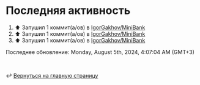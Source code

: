 # Последняя активность

<!--RECENT_ACTIVITY:start-->
1. ⬆️ Запушил 1 коммит(а/ов) в [IgorGakhov/MiniBank](https://github.com/IgorGakhov/MiniBank)<br>
2. ⬆️ Запушил 1 коммит(а/ов) в [IgorGakhov/MiniBank](https://github.com/IgorGakhov/MiniBank)<br>
3. ⬆️ Запушил 1 коммит(а/ов) в [IgorGakhov/MiniBank](https://github.com/IgorGakhov/MiniBank)<br>
<!--RECENT_ACTIVITY:end-->

<!--RECENT_ACTIVITY:last_update-->
Последнее обновление: Monday, August 5th, 2024, 4:07:04 AM (GMT+3)
<!--RECENT_ACTIVITY:last_update_end-->

<br>

↩️ [Вернуться на главную страницу](locale/ru/README.md)
